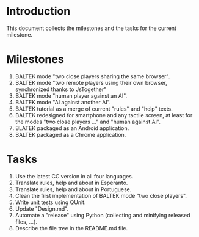 # Introduction

This document collects the milestones and the tasks for the current milestone.

# Milestones

1. BALTEK mode "two close players sharing the same browser".
2. BALTEK mode "two remote players using their own browser, synchronized thanks to JsTogether"
3. BALTEK mode "human player against an AI".
4. BALTEK mode "AI against another AI".
5. BALTEK tutorial as a merge of current "rules" and "help" texts.
6. BALTEK redesigned for smartphone and any tactile screen, at least for the modes "two close players ..." and "human against AI".
7. BLATEK packaged as an Android application.
8. BALTEK packaged as a Chrome application.

# Tasks

1. Use the latest CC version in all four languages.
2. Translate rules, help and about in Esperanto.
3. Translate rules, help and about in Portuguese.
4. Clean the first implementation of BALTEK mode "two close players".
5. Write unit tests using QUnit.
6. Update "Design.md".
7. Automate a "release" using Python (collecting and minifying released files, ...).
8. Describe the file tree in the README.md file.
